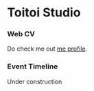 # Toitoi Studio

### Web CV
Do check me out [me profile].

### Event Timeline
Under construction


[me profile]: https://toitoi.github.io/public/
[me timeline]: https://toitoi.github.io/timeline/
